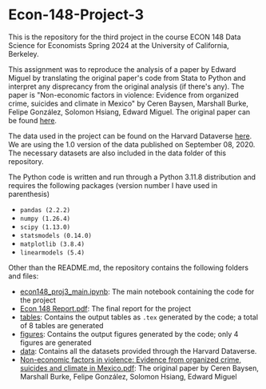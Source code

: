 # Econ-148-Project-3

This is the repository for the third project in the course ECON 148 Data Science for Economists Spring 2024 at the University of California, Berkeley.

This assignment was to reproduce the analysis of a paper by Edward Miguel by translating the original paper's code from Stata to Python and interpret any disprecancy from the original analysis (if there's any). The paper is "Non-economic factors in violence: Evidence from organized crime, suicides and climate in Mexico" by Ceren Baysen, Marshall Burke, Felipe González, Solomon Hsiang, Edward Miguel. The original paper can be found [here](https://www.nber.org/system/files/working_papers/w24897/w24897.pdf).

The data used in the project can be found on the Harvard Dataverse [here](https://dataverse.harvard.edu/dataset.xhtml?persistentId=doi:10.7910/DVN/HFH5BN). We are using the 1.0 version of the data published on September 08, 2020. The necessary datasets are also included in the data folder of this repository.

The Python code is written and run through a Python 3.11.8 distribution and requires the following packages (version number I have used in parenthesis)

- ```pandas (2.2.2)```
- ```numpy (1.26.4)```
- ```scipy (1.13.0)```
- ```statsmodels (0.14.0)```
- ```matplotlib (3.8.4)```
- ```linearmodels (5.4)```

Other than the README.md, the repository contains the following folders and files:
- [econ148_proj3_main.ipynb](econ148_proj3_main.ipynb): The main notebook containing the code for the project
- [Econ 148 Report.pdf](Econ%20148%20Report.pdf): The final report for the project
- [tables](tables): Contains the output tables as `.tex` generated by the code; a total of 8 tables are generated
- [figures](figures): Contains the output figures generated by the code; only 4 figures are generated
- [data](data): Contains all the datasets provided through the Harvard Dataverse.
- [Non-economic factors in violence: Evidence from organized crime, suicides and climate in Mexico.pdf](Non-economic%20factors%20in%20violence%20Evidence%20from%20organized%20crime%2C%20suicides%20and%20climate%20in%20Mexico.pdf): The original paper by Ceren Baysen, Marshall Burke, Felipe González, Solomon Hsiang, Edward Miguel
